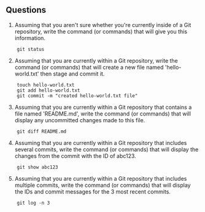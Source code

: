 ## Questions
1. Assuming that you aren't sure whether you're currently inside of a Git repository, write the command (or commands) that will give you this information.
```
    git status
```

2. Assuming that you are currently within a Git repository, write the command (or commands) that will create a new file named 'hello-world.txt' then stage and commit it.
```
    touch hello-world.txt
    git add hello-world.txt
    git commit -m "created hello-world.txt file"
```

3. Assuming that you are currently within a Git repository that contains a file named 'README.md', write the command (or commands) that will display any uncommitted changes made to this file.
```
    git diff README.md
```

4. Assuming that you are currently within a Git repository that includes several commits, write the command (or commands) that will display the changes from the commit with the ID of abc123.
```
    git show abc123
```

5. Assuming that you are currently within a Git repository that includes multiple commits, write the command (or commands) that will display the IDs and commit messages for the 3 most recent commits.
```
    git log -n 3
```
